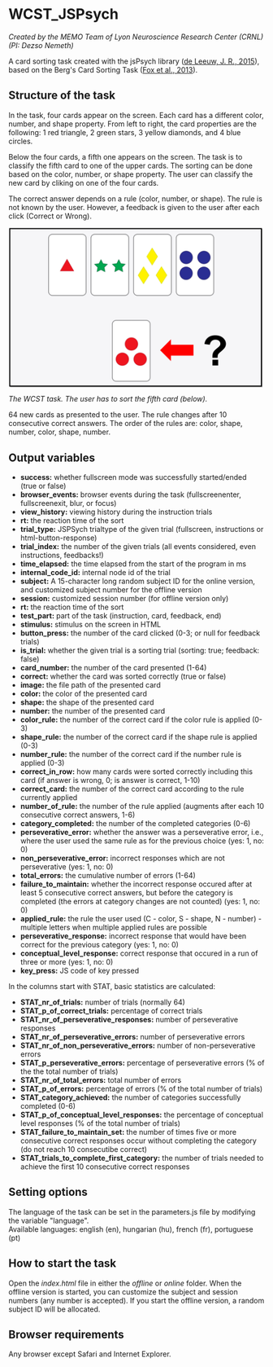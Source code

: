 # WCST_JSPsych

<i>Created by the MEMO Team of Lyon Neuroscience Research Center (CRNL) (PI: Dezso Nemeth)</i>

A card sorting task created with the jsPsych library (<a href="https://link.springer.com/article/10.3758/s13428-014-0458-y">de Leeuw, J. R., 2015</a>), based on the Berg's Card Sorting Task (<a href="https://journals.plos.org/plosone/article?id=10.1371/journal.pone.0063885">Fox et al., 2013</a>).

<h2>Structure of the task</h2>
<p>In the task, four cards appear on the screen. Each card has a different color, number, and shape property. From left to right, the card properties are the following: 1 red triangle, 2 green stars, 3 yellow diamonds, and 4 blue circles.</p>
<p>Below the four cards, a fifth one appears on the screen. The task is to classify the fifth card to one of the upper cards. The sorting can be done based on the color, number, or shape property. The user can classify the new card by cliking on one of the four cards.</p>
<p>The correct answer depends on a rule (color, number, or shape). The rule is not known by the user. However, a feedback is given to the user after each click (Correct or Wrong).</p>

<img src="static/images/instruction.png" width="500px" align="middle" /><figcaption><i>The WCST task. The user has to sort the fifth card (below).</i></figcaption>

<p>64 new cards as presented to the user. The rule changes after 10 consecutive correct answers. The order of the rules are: color, shape, number, color, shape, number.</p>

<h2>Output variables</h2>
<ul>
 <li><strong>success:</strong> whether fullscreen mode was successfully started/ended (true or false)</li>
 <li><strong>browser_events:</strong> browser events during the task (fullscreenenter, fullscreenexit, blur, or focus)</li>
 <li><strong>view_history:</strong> viewing history during the instruction trials</li>
 <li><strong>rt:</strong> the reaction time of the sort</li>
 <li><strong>trial_type:</strong> JSPSych trialtype of the given trial (fullscreen, instructions or html-button-response)</li>
 <li><strong>trial_index:</strong> the number of the given trials (all events considered, even instructions, feedbacks!)</li>
 <li><strong>time_elapsed:</strong> the time elapsed from the start of the program in ms</li>
 <li><strong>internal_code_id:</strong> internal node id of the trial</li>
 <li><strong>subject:</strong> A 15-character long random subject ID for the online version, and customized subject number for the offline version</li>
 <li><strong>session:</strong> customized session number (for offline version only)</li>
 <li><strong>rt:</strong> the reaction time of the sort</li>
 <li><strong>test_part:</strong> part of the task (instruction, card, feedback, end)</li>
 <li><strong>stimulus:</strong> stimulus on the screen in HTML</li>
 <li><strong>button_press:</strong> the number of the card clicked (0-3; or null for feedback trials)</li>
 <li><strong>is_trial:</strong> whether the given trial is a sorting trial (sorting: true; feedback: false)</li>
 <li><strong>card_number:</strong> the number of the card presented (1-64)</li>
 <li><strong>correct:</strong> whether the card was sorted correctly (true or false)</li>
 <li><strong>image:</strong> the file path of the presented card</li>
 <li><strong>color:</strong> the color of the presented card</li>
 <li><strong>shape:</strong> the shape of the presented card</li>
 <li><strong>number:</strong> the number of the presented card</li>
 <li><strong>color_rule:</strong> the number of the correct card if the color rule is applied (0-3)</li>
 <li><strong>shape_rule:</strong> the number of the correct card if the shape rule is applied (0-3)</li>
 <li><strong>number_rule:</strong> the number of the correct card if the number rule is applied (0-3)</li>
 <li><strong>correct_in_row:</strong> how many cards were sorted correctly including this card (if answer is wrong, 0; is answer is correct, 1-10)</li>
 <li><strong>correct_card:</strong> the number of the correct card according to the rule currently applied</li>
 <li><strong>number_of_rule:</strong> the number of the rule applied (augments after each 10 consecutive correct answers, 1-6)</li>
 <li><strong>category_completed:</strong> the number of the completed categories (0-6)</li>
 <li><strong>perseverative_error:</strong> whether the answer was a perseverative error, i.e., where the user used the same rule as for the previous choice (yes: 1, no: 0)</li>
 <li><strong>non_perseverative_error:</strong> incorrect responses which are not perseverative (yes: 1, no: 0)</li>
 <li><strong>total_errors:</strong> the cumulative number of errors (1-64)</li>
 <li><strong>failure_to_maintain:</strong> whether the incorrect response occured after at least 5 consecutive correct answers, but before the category is completed (the errors at category changes are not counted) (yes: 1, no: 0)</li>
 <li><strong>applied_rule:</strong> the rule the user used (C - color, S - shape, N - number) - multiple letters when multiple applied rules are possible</li>
 <li><strong>perseverative_response:</strong> incorrect response that would have been correct for the previous category (yes: 1, no: 0)</li>
 <li><strong>conceptual_level_response:</strong> correct response that occured in a run of three or more (yes: 1, no: 0)</li>
 <li><strong>key_press:</strong> JS code of key pressed</li>
</ul>
  
In the columns start with STAT, basic statistics are calculated:
<ul>
 <li><strong>STAT_nr_of_trials:</strong> number of trials (normally 64)</li>
 <li><strong>STAT_p_of_correct_trials:</strong> percentage of correct trials</li>
 <li><strong>STAT_nr_of_perseverative_responses:</strong> number of perseverative responses</li>
 <li><strong>STAT_nr_of_perseverative_errors:</strong> number of perseverative errors</li>
 <li><strong>STAT_nr_of_non_perseverative_errors:</strong> number of non-perseverative errors</li>
 <li><strong>STAT_p_perseverative_errors:</strong> percentage of perseverative errors (% of the the total number of trials)</li>
 <li><strong>STAT_nr_of_total_errors:</strong> total number of errors</li>
 <li><strong>STAT_p_of_errors:</strong> percentage of errors (% of the total number of trials)</li>
 <li><strong>STAT_category_achieved:</strong> the number of categories successfully completed (0-6)</li>
 <li><strong>STAT_p_of_conceptual_level_responses:</strong> the percentage of conceptual level responses (% of the total number of trials)</li>
 <li><strong>STAT_failure_to_maintain_set:</strong> the number of times five or more consecutive correct responses occur without completing the category (do not reach 10 consecutibe correct)</li>
 <li><strong>STAT_trials_to_complete_first_category:</strong> the number of trials needed to achieve the first 10 consecutive correct responses</li>
</ul>

<h2>Setting options</h2>
The language of the task can be set in the parameters.js file by modifying the variable "language".<br>Available languages: english (en), hungarian (hu), french (fr), portuguese (pt)

<h2>How to start the task</h2>
Open the <i>index.html</i> file in either the <i>offline</i> or <i>online</i> folder. When the offline version is started, you can customize the subject and session numbers (any number is accepted). If you start the offline version, a random subject ID will be allocated.

<h2>Browser requirements</h2>
Any browser except Safari and Internet Explorer.
